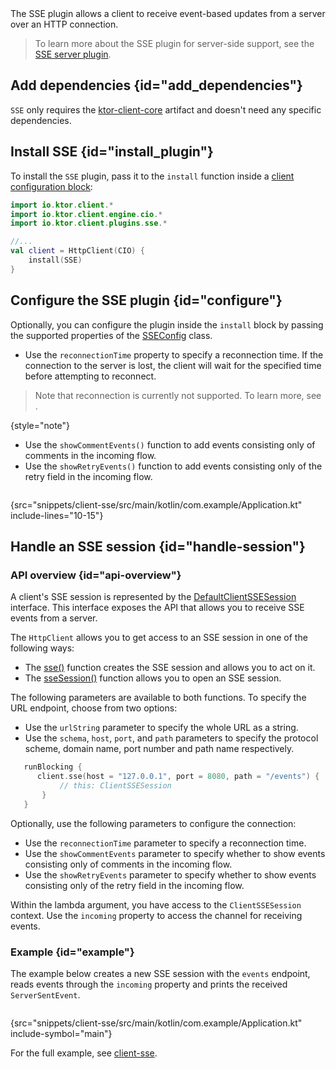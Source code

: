 [//]: # (title: Server-Sent Events)

<show-structure for="chapter" depth="2"/>

<tldr>
<var name="example_name" value="client-sse"/>
<include from="lib.topic" element-id="download_example"/>
</tldr>

<link-summary>
The SSE plugin allows a client to receive event-based updates from a server over an HTTP connection.
</link-summary>

<include from="sse_server.md" element-id="sse-description" />


> To learn more about the SSE plugin for server-side support, see the [SSE server plugin](sse_server.md).

## Add dependencies {id="add_dependencies"}

`SSE` only requires the [ktor-client-core](client-dependencies.md) artifact and doesn't need any specific dependencies.

## Install SSE {id="install_plugin"}

To install the `SSE` plugin, pass it to the `install` function inside
a [client configuration block](client-create-and-configure.md#configure-client):

```kotlin
import io.ktor.client.*
import io.ktor.client.engine.cio.*
import io.ktor.client.plugins.sse.*

//...
val client = HttpClient(CIO) {
    install(SSE)
}
```

## Configure the SSE plugin {id="configure"}

[//]: # (TODO: Add link for SSEConfig)
Optionally, you can configure the plugin inside the `install` block by passing the supported properties of
the [SSEConfig]() class.

[//]: # (TODO: Check and update the status of reconnection before release)

* Use the `reconnectionTime` property to specify a reconnection time. If the connection to the server is lost, the
  client will wait for the specified time before attempting to reconnect.

> Note that reconnection is currently not supported.
> To learn more, see [](client-engines.md#configure).
>
{style="note"}

* Use the `showCommentEvents()` function to add events consisting only of comments in the incoming flow.
* Use the `showRetryEvents()` function to add events consisting only of the retry field in the incoming flow.

```kotlin
```

{src="snippets/client-sse/src/main/kotlin/com.example/Application.kt" include-lines="10-15"}

## Handle an SSE session {id="handle-session"}

### API overview {id="api-overview"}

[//]: # (TODO: Add API links)

A client's SSE session is represented by the [DefaultClientSSESession]() interface.
This interface exposes the API that allows you to receive SSE events from a server.

The `HttpClient` allows you to get access to an SSE session in one of the following ways:

* The [sse()]() function creates the SSE session and allows you to act on it.
* The [sseSession()]() function allows you to open an SSE session.

The following parameters are available to both functions. To specify the URL endpoint, choose from two options:

* Use the `urlString` parameter to specify the whole URL as a string.
* Use the `schema`, `host`, `port`, and `path` parameters to specify the protocol scheme, domain name, port number and
  path name
  respectively.

```kotlin
   runBlocking {
      client.sse(host = "127.0.0.1", port = 8080, path = "/events") {
           // this: ClientSSESession
       }
   }
```

Optionally, use the following parameters to configure the connection:

* Use the `reconnectionTime` parameter to specify a reconnection time.
* Use the `showCommentEvents` parameter to specify whether to show events consisting only of comments in the
  incoming flow.
* Use the `showRetryEvents` parameter to specify whether to show events consisting only of the retry field in the
  incoming flow.

Within the lambda argument, you have access to the `ClientSSESession` context. Use the `incoming` property to
access the
channel for receiving events.

### Example {id="example"}

The example below creates a new SSE session with the `events` endpoint,
reads events through the `incoming` property and prints the received `ServerSentEvent`.

```kotlin
```

{src="snippets/client-sse/src/main/kotlin/com.example/Application.kt" include-symbol="main"}

For the full example,
see [client-sse](https://github.com/ktorio/ktor-documentation/tree/%ktor_version%/codeSnippets/snippets/client-sse).

